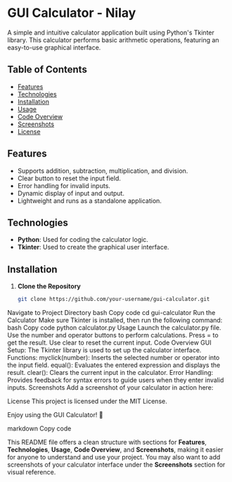 # GUI Calculator - Nilay

A simple and intuitive calculator application built using Python's Tkinter library. This calculator performs basic arithmetic operations, featuring an easy-to-use graphical interface.

## Table of Contents
- [Features](#features)
- [Technologies](#technologies)
- [Installation](#installation)
- [Usage](#usage)
- [Code Overview](#code-overview)
- [Screenshots](#screenshots)
- [License](#license)

## Features
- Supports addition, subtraction, multiplication, and division.
- Clear button to reset the input field.
- Error handling for invalid inputs.
- Dynamic display of input and output.
- Lightweight and runs as a standalone application.

## Technologies
- **Python**: Used for coding the calculator logic.
- **Tkinter**: Used to create the graphical user interface.

## Installation

1. **Clone the Repository**
   ```bash
   git clone https://github.com/your-username/gui-calculator.git
Navigate to Project Directory
bash
Copy code
cd gui-calculator
Run the Calculator Make sure Tkinter is installed, then run the following command:
bash
Copy code
python calculator.py
Usage
Launch the calculator.py file.
Use the number and operator buttons to perform calculations.
Press = to get the result.
Use clear to reset the current input.
Code Overview
GUI Setup: The Tkinter library is used to set up the calculator interface.
Functions:
myclick(number): Inserts the selected number or operator into the input field.
equal(): Evaluates the entered expression and displays the result.
clear(): Clears the current input in the calculator.
Error Handling: Provides feedback for syntax errors to guide users when they enter invalid inputs.
Screenshots
Add a screenshot of your calculator in action here:


License
This project is licensed under the MIT License.

Enjoy using the GUI Calculator! 🎉

markdown
Copy code

This README file offers a clean structure with sections for **Features**, **Technologies**, **Usage**, **Code Overview**, and **Screenshots**, making it easier for anyone to understand and use your project. You may also want to add screenshots of your calculator interface under the **Screenshots** section for visual reference.





